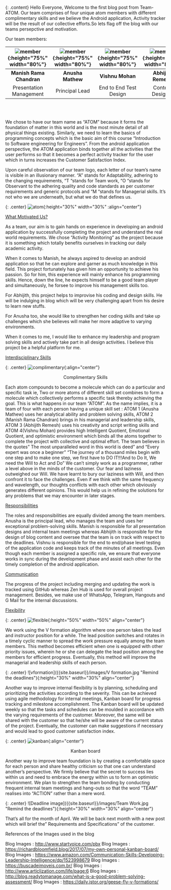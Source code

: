  
{: .content}
Hello Everyone, Welcome to the first blog post from Team- ATOM. Our team comprises of four unique atom members with different complimentary skills and we believe the Android application, Activity tracker will be the result of our collective efforts.So lets flag off the blog with our teams persepctive and motivation.


Our team members:



| ![member]({{site.baseurl}}/images/Abhijith.PNG "Remind the deadlines"){:height="75%" width="80%"}  | ![member]({{site.baseurl}}/images/Anusha.PNG "Remind the deadlines"){:height="75%" width="80%"} | ![member]({{site.baseurl}}/images/Vishnu.PNG "Remind the deadlines"){:height="75%" width="80%"} | ![member]({{site.baseurl}}/images/Manish.PNG "Remind the deadlines"){:height="75%" width="80%"} |
| :---: | :---: | :---: | :---: |
| <strong>Manish Rama Chandran</strong>  | <strong>Anusha Mathew</strong>  |    <strong>Vishnu Mohan</strong>      | <strong>Abhijith Remesh</strong> |
| Presentation Management | Principal Lead | End to End Test Design | Content Designer |

<br>
<br>
 


We chose to have our team name as “ATOM” because it forms the foundation of
matter in this world and is the most minute detail of all physical things existing.
Similarly, we need to learn the basics of programming concepts which is the basic
aim of this course “Introduction to Software engineering for Engineers”. From
the android application perspective, the ATOM application binds together all the
activities that the user performs so that it becomes a perfect activity tracker for
the user which in turns increases the Customer Satisfaction Index.


Upon careful observation of our team logo, each letter of our team’s name is
visible in an illusionary manner. “A” stands for Adaptability, adhering to the
changing requirements, “T “stands for Team work, “O “stands for Observant to
the adhering quality and code standards as per customer requirements and generic
protocols and “M “stands for Managerial skills. It’s not who we are underneath,
but what we do that defines us.


{: .center}
![atom]({{site.baseurl}}/images/atom.png "Remind the deadlines"){:height="30%" width="30%" :align="center"}













<u>What Motivated Us?</u>


As a team, our aim is to gain hands on experience in developing an android
application by successfully completing the project and understand the real world
requirements. We chose “Activity Monitoring” as the project because it is
something which totally benefits ourselves in tracking our daily academic
activity.



When it comes to Manish, he always aspired to develop an android application
so that he can explore and garner as much knowledge in this field. This project
fortunately has given him an opportunity to achieve his passion. So for him, this
experience will mainly enhance his programming skills. Hence, down the line, he
expects himself to be a good team player and simultaneously, he forsee to
improve his management skills too.

For Abhijith, this project helps to improvise his coding and design skills. He will
be indulging in blog which will be very challenging apart from his desire to learn
new stuffs.

For Anusha too, she would like to strengthen her coding skills and take up
challenges which she believes will make her more adaptive to varying
environments.

When it comes to me, I would like to enhance my leadership and program solving
skills and actively take part in all design activities. I believe this project be a
helpful platform for me.

<u>Interdisciplinary Skills</u>


 {: .center}
 ![complimentary]({{site.baseurl}}/images/Interdisciplinary.png "Remind the deadlines"){:align="center"}
 
 <p2><center>Complimentary Skills</center></p2>


Each atom compounds to become a molecule which can do a particular and
specific task ie, Two or more atoms of different skill set combines to form a
molecule which collectively performs a specific task thereby achieving the goal.
This is what happens in our team “ATOM”. As the name implies, it is a team of
four with each person having a unique skill set : ATOM 1 (Anusha Mathew) uses
her analytical ability and problem solving skills, ATOM 2 (Manish Rama
Chandran) brings in his managerial and leadership skills, ATOM 3 (Abhijith
Remesh) uses his creativity and script writing skills and ATOM 4(Vishnu
Mohan) provides high Intelligent Quotient, Emotional Quotient, and optimistic
environment which binds all the atoms together to complete the project with
collective and optimal effort. The team believes in the quotes” The most
unparalleled word in this world is deed” and “Every expert was once a beginner”
“The journey of a thousand miles begin with one step and to make one step, we
first have to DO IT!!!And to Do It, We need the Will to Act and Do”
We can’t simply work as a programmer, rather a level above in the minds of the
customer. Our fear and laziness outweighed our Will. We have learnt to bury our
laziness with Will, and then confront it to face the challenges. Even if we think
with the same frequency and wavelength, our thoughts conflicts with each other
which obviously generates different opinions. This would help us in refining the
solutions for any problems that we may encounter in later stages.

<u>Responsibilities</u>

The roles and responsibilities are equally divided among the team members.
Anusha is the principal lead, who manages the team and uses her exceptional
problem-solving skills. Manish is responsible for all presentation designs and
internal team meetings whereas Abhijith is responsible for the design of blog
content and oversee that the team is on track with respect to the deadlines.
Vishnu is responsible for the end to end/phase level testing of the application
code and keeps track of the minutes of all meetings. Even though each member
is assigned a specific role, we ensure that everyone works in sync during the
development phase and assist each other for the timely completion of the
android application.

<u>Communication</u>

The progress of the project including merging and updating the work is tracked
using GitHub whereas Zen Hub is used for overall project management. Besides,
we make use of WhatsApp, Telegram, Hangouts and G Mail for the internal
discussions.

<u>Flexibility</u>


{: .center}
![flexible]({{site.baseurl}}/images/Flexible.jpg "Remind the deadlines"){:height="50%" width="50%" align="center"}
 


We work using the V formation algorithm where one person takes the lead and
instructor position for a while. The lead position switches and rotates in a timely
cyclic manner to spread the work pressure equally among the team members. This
method becomes efficient when one is equipped with other priority issues,
wherein he or she can delegate the lead position among the members for efficient
progress. Eventually, this method will improve the managerial and leadership
skills of each person. 


{: .center}
![vformation]({{site.baseurl}}/images/V formation.jpg "Remind the deadlines"){:height="30%" width="30%" align="center"} 



Another way to improve internal flexibility is by planning,
scheduling and prioritizing the activities according to the severity. This can be
achieved using agile methodology for internal meetings, Kanban board for
progress tracking and milestone accomplishment. The Kanban board will be
updated weekly so that the tasks and schedules can be moulded in accordance
with the varying requirements of the customer. Moreover, the same will be shared
with the customer so that he/she will be aware of the current status of the project.
Eventually, the customer can make suggestions if necessary and would lead to
good customer satisfaction index.


{: .center}
![kanban]({{site.baseurl}}/images/kanban-board.png "Remind the deadlines"){:align="center"}

<p2><center>Kanban board</center></p2>



Another way to improve team foundation is by creating a comfortable space for
each person and share healthy criticism so that one can understand another’s
perspective. We firmly believe that the secret to success lies within us and need
to embrace the energy within us to form an optimistic environment. We plan to
strengthen the team bonding by conducting frequent internal team meetings and
hang-outs so that the word “TEAM” realises into “ACTION” rather than a mere
word.


{: .center}
![Deadline image]({{site.baseurl}}/images/Team Work.jpg "Remind the deadlines"){:height="30%" width="30%" align="center"} 


That’s all for the month of April. We will be back next month with a new post
which will brief the” Requirements and Specifications” of the customer.


References of the Images used in the blog


Blog Images : http://www.startvoice.com/pbx
Blog Images : https://richardbloomfield.blog/2017/07/my-own-personal-kanban-board/
Blog Images : https://www.amazon.com/Communication-Skills-Developing-Leadership-Intelligence/dp/1523998679
Blog Images : https://buscadeimoveis.com.br/
Blog Images : http://www.articlization.com/life/page:6
Blog Images : http://blog.readytomanage.com/what-is-a-good-problem-solving-assessment/
Blog Images : https://daily.jstor.org/geese-fly-v-formations/






